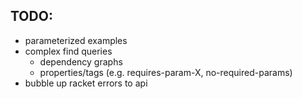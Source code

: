 ## TODO:

- parameterized examples
- complex find queries
  - dependency graphs
  - properties/tags (e.g. requires-param-X, no-required-params)
- bubble up racket errors to api
